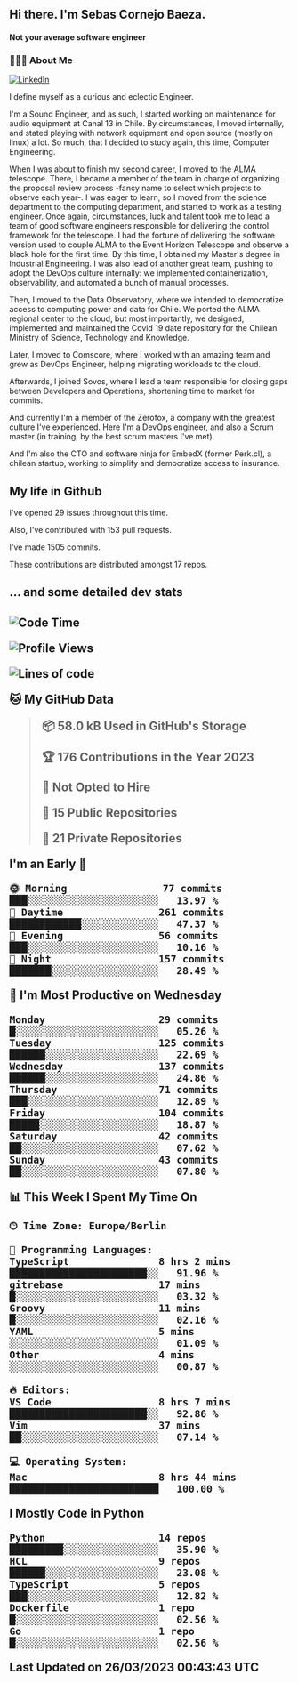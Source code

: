 <h2> Hi there.  I'm Sebas Cornejo Baeza.</h2>
<h4> Not your average software engineer</h4>
<h3> 👨🏻‍💻 About Me </h3>
<a href="http://linkedin.com/in/sebastian-cornejo-baeza/"><img alt="LinkedIn" src="https://img.shields.io/badge/Sebas%20Cornejo%20-informational?style=appveyor&logo=linkedin"></a>


I define myself as a curious and eclectic Engineer.

I'm a Sound Engineer, and as such, I started working on maintenance for audio equipment at Canal 13 in Chile.
By circumstances, I moved internally, and stated playing with network equipment and open source (mostly on linux) 
a lot. So much, that I decided to study again, this time, Computer Engineering.

When I was about to finish my second career, I moved to the ALMA telescope. There, I became a member of the team
in charge of organizing the proposal review process -fancy name to select which projects to observe each year-. 
I was eager to learn, so I moved from the science department to the computing department, and started to work as 
a testing engineer. Once again, circumstances, luck and talent took me to lead a team of good software engineers 
responsible for delivering the control framework for the telescope. I had the fortune of delivering the software
version used to couple ALMA to the Event Horizon Telescope and observe a black hole for the first time.
By this time, I obtained my Master's degree in Industrial Engineering.
I was also lead of another great team, pushing to adopt the DevOps culture internally: we implemented containerization, observability, and automated a bunch of manual processes.

Then, I moved to the Data Observatory, where we intended to democratize access to computing power
and data for Chile. We ported the ALMA regional center to the cloud, but most importantly, we designed, implemented
and maintained the Covid 19 date repository for the Chilean Ministry of Science, Technology and Knowledge.

Later, I moved to Comscore, where I worked with an amazing team and grew as DevOps Engineer, helping migrating workloads to the cloud.

Afterwards, I joined Sovos, where I lead a team responsible for closing gaps between Developers and Operations, shortening time to market for commits.

And currently I'm a member of the Zerofox, a company with the greatest culture I've experienced. Here I'm a DevOps
engineer, and also a Scrum master (in training, by the best scrum masters I've met).
 
And I'm also the CTO and software ninja for EmbedX (former Perk.cl), a chilean startup, working to simplify and democratize access to insurance.

<h2> My life in Github </h2>

I've opened 29 issues throughout this time.

Also, I've contributed with 153 pull requests.

I've made 1505 commits.

These contributions are distributed amongst 17 repos.

<h2>... and some detailed dev stats<h2>

<!--START_SECTION:waka-->
![Code Time](http://img.shields.io/badge/Code%20Time-301%20hrs%2043%20mins-blue)

![Profile Views](http://img.shields.io/badge/Profile%20Views-2-blue)

![Lines of code](https://img.shields.io/badge/From%20Hello%20World%20I%27ve%20Written-615.3%20thousand%20lines%20of%20code-blue)

**🐱 My GitHub Data** 

> 📦 58.0 kB Used in GitHub's Storage 
 > 
> 🏆 176 Contributions in the Year 2023
 > 
> 🚫 Not Opted to Hire
 > 
> 📜 15 Public Repositories 
 > 
> 🔑 21 Private Repositories 
 > 
**I'm an Early 🐤** 

```text
🌞 Morning                77 commits          ███░░░░░░░░░░░░░░░░░░░░░░   13.97 % 
🌆 Daytime                261 commits         ████████████░░░░░░░░░░░░░   47.37 % 
🌃 Evening                56 commits          ███░░░░░░░░░░░░░░░░░░░░░░   10.16 % 
🌙 Night                  157 commits         ███████░░░░░░░░░░░░░░░░░░   28.49 % 
```
📅 **I'm Most Productive on Wednesday** 

```text
Monday                   29 commits          █░░░░░░░░░░░░░░░░░░░░░░░░   05.26 % 
Tuesday                  125 commits         ██████░░░░░░░░░░░░░░░░░░░   22.69 % 
Wednesday                137 commits         ██████░░░░░░░░░░░░░░░░░░░   24.86 % 
Thursday                 71 commits          ███░░░░░░░░░░░░░░░░░░░░░░   12.89 % 
Friday                   104 commits         █████░░░░░░░░░░░░░░░░░░░░   18.87 % 
Saturday                 42 commits          ██░░░░░░░░░░░░░░░░░░░░░░░   07.62 % 
Sunday                   43 commits          ██░░░░░░░░░░░░░░░░░░░░░░░   07.80 % 
```


📊 **This Week I Spent My Time On** 

```text
🕑︎ Time Zone: Europe/Berlin

💬 Programming Languages: 
TypeScript               8 hrs 2 mins        ███████████████████████░░   91.96 % 
gitrebase                17 mins             █░░░░░░░░░░░░░░░░░░░░░░░░   03.32 % 
Groovy                   11 mins             █░░░░░░░░░░░░░░░░░░░░░░░░   02.16 % 
YAML                     5 mins              ░░░░░░░░░░░░░░░░░░░░░░░░░   01.09 % 
Other                    4 mins              ░░░░░░░░░░░░░░░░░░░░░░░░░   00.87 % 

🔥 Editors: 
VS Code                  8 hrs 7 mins        ███████████████████████░░   92.86 % 
Vim                      37 mins             ██░░░░░░░░░░░░░░░░░░░░░░░   07.14 % 

💻 Operating System: 
Mac                      8 hrs 44 mins       █████████████████████████   100.00 % 
```

**I Mostly Code in Python** 

```text
Python                   14 repos            █████████░░░░░░░░░░░░░░░░   35.90 % 
HCL                      9 repos             ██████░░░░░░░░░░░░░░░░░░░   23.08 % 
TypeScript               5 repos             ███░░░░░░░░░░░░░░░░░░░░░░   12.82 % 
Dockerfile               1 repo              █░░░░░░░░░░░░░░░░░░░░░░░░   02.56 % 
Go                       1 repo              █░░░░░░░░░░░░░░░░░░░░░░░░   02.56 % 
```




 Last Updated on 26/03/2023 00:43:43 UTC
<!--END_SECTION:waka-->
